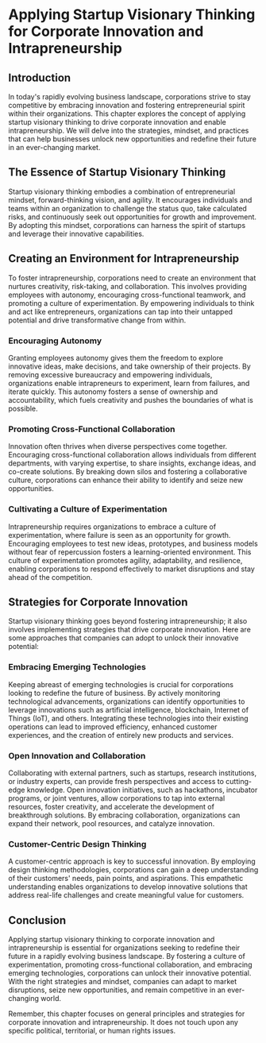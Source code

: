Applying Startup Visionary Thinking for Corporate Innovation and Intrapreneurship
==========================================================================================

Introduction
------------

In today's rapidly evolving business landscape, corporations strive to stay competitive by embracing innovation and fostering entrepreneurial spirit within their organizations. This chapter explores the concept of applying startup visionary thinking to drive corporate innovation and enable intrapreneurship. We will delve into the strategies, mindset, and practices that can help businesses unlock new opportunities and redefine their future in an ever-changing market.

The Essence of Startup Visionary Thinking
-----------------------------------------

Startup visionary thinking embodies a combination of entrepreneurial mindset, forward-thinking vision, and agility. It encourages individuals and teams within an organization to challenge the status quo, take calculated risks, and continuously seek out opportunities for growth and improvement. By adopting this mindset, corporations can harness the spirit of startups and leverage their innovative capabilities.

Creating an Environment for Intrapreneurship
--------------------------------------------

To foster intrapreneurship, corporations need to create an environment that nurtures creativity, risk-taking, and collaboration. This involves providing employees with autonomy, encouraging cross-functional teamwork, and promoting a culture of experimentation. By empowering individuals to think and act like entrepreneurs, organizations can tap into their untapped potential and drive transformative change from within.

### Encouraging Autonomy

Granting employees autonomy gives them the freedom to explore innovative ideas, make decisions, and take ownership of their projects. By removing excessive bureaucracy and empowering individuals, organizations enable intrapreneurs to experiment, learn from failures, and iterate quickly. This autonomy fosters a sense of ownership and accountability, which fuels creativity and pushes the boundaries of what is possible.

### Promoting Cross-Functional Collaboration

Innovation often thrives when diverse perspectives come together. Encouraging cross-functional collaboration allows individuals from different departments, with varying expertise, to share insights, exchange ideas, and co-create solutions. By breaking down silos and fostering a collaborative culture, corporations can enhance their ability to identify and seize new opportunities.

### Cultivating a Culture of Experimentation

Intrapreneurship requires organizations to embrace a culture of experimentation, where failure is seen as an opportunity for growth. Encouraging employees to test new ideas, prototypes, and business models without fear of repercussion fosters a learning-oriented environment. This culture of experimentation promotes agility, adaptability, and resilience, enabling corporations to respond effectively to market disruptions and stay ahead of the competition.

Strategies for Corporate Innovation
-----------------------------------

Startup visionary thinking goes beyond fostering intrapreneurship; it also involves implementing strategies that drive corporate innovation. Here are some approaches that companies can adopt to unlock their innovative potential:

### Embracing Emerging Technologies

Keeping abreast of emerging technologies is crucial for corporations looking to redefine the future of business. By actively monitoring technological advancements, organizations can identify opportunities to leverage innovations such as artificial intelligence, blockchain, Internet of Things (IoT), and others. Integrating these technologies into their existing operations can lead to improved efficiency, enhanced customer experiences, and the creation of entirely new products and services.

### Open Innovation and Collaboration

Collaborating with external partners, such as startups, research institutions, or industry experts, can provide fresh perspectives and access to cutting-edge knowledge. Open innovation initiatives, such as hackathons, incubator programs, or joint ventures, allow corporations to tap into external resources, foster creativity, and accelerate the development of breakthrough solutions. By embracing collaboration, organizations can expand their network, pool resources, and catalyze innovation.

### Customer-Centric Design Thinking

A customer-centric approach is key to successful innovation. By employing design thinking methodologies, corporations can gain a deep understanding of their customers' needs, pain points, and aspirations. This empathetic understanding enables organizations to develop innovative solutions that address real-life challenges and create meaningful value for customers.

Conclusion
----------

Applying startup visionary thinking to corporate innovation and intrapreneurship is essential for organizations seeking to redefine their future in a rapidly evolving business landscape. By fostering a culture of experimentation, promoting cross-functional collaboration, and embracing emerging technologies, corporations can unlock their innovative potential. With the right strategies and mindset, companies can adapt to market disruptions, seize new opportunities, and remain competitive in an ever-changing world.

Remember, this chapter focuses on general principles and strategies for corporate innovation and intrapreneurship. It does not touch upon any specific political, territorial, or human rights issues.
